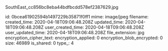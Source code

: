 SouthEast_cc856bc8eba44bdfbcdd578ef2387629.jpg

id: 0bcea61902594b1497229b35871f0ff1
mime: image/jpeg
filename: 
created_time: 2020-04-18T09:06:48.208Z
updated_time: 2020-04-18T09:06:48.208Z
user_created_time: 2020-04-18T09:06:48.208Z
user_updated_time: 2020-04-18T09:06:48.208Z
file_extension: jpg
encryption_cipher_text: 
encryption_applied: 0
encryption_blob_encrypted: 0
size: 46989
is_shared: 0
type_: 4